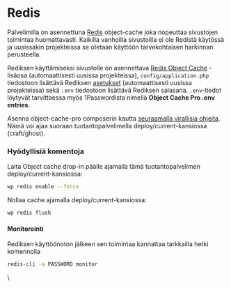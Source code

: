 # Redis

Palvelimilla on asennettuna [Redis](https://redis.io) object-cache joka nopeuttaa sivustojen toimintaa huomattavasti. Kaikilla vanhoilla sivustoilla ei ole Redistä käytössä ja uusissakin projekteissa se otetaan käyttöön tarvekohtaisen harkinnan perusteella.

Rediksen käyttämiseksi sivustolle on asennettava [Redis Object Cache](https://wordpress.org/plugins/redis-cache/) -lisäosa (automaattisesti uusissa projekteissa), `config/application.php` tiedostoon lisättävä Rediksen [asetukset](https://github.com/digitoimistodude/dudestack/blob/master/config/application.php) (automaattisesti uusissa projekteissa) sekä `.env` tiedostoon lisättävä Rediksen salasana. `.env`-tiedot löytyvät tarvittaessa myös 1Passwordista nimellä **Object Cache Pro .env entries**.

Asenna object-cache-pro composerin kautta [seuraamalla virallisia ohjeita](https://objectcache.pro/docs/composer-installation/). Nämä voi ajaa suoraan tuotantopalvelimella deploy/current-kansiossa (craft/ghost).

### Hyödyllisiä komentoja

Laita Object cache drop-in päälle ajamalla tämä tuotantopalvelimen deploy/current-kansiossa:

```bash
wp redis enable --force
```

Nollaa cache ajamalla deploy/current-kansiossa:

```bash
wp redis flush
```

#### Monitorointi

Rediksen käyttöönoton jälkeen sen toimintaa kannattaa tarkkailla hetki komennolla

```bash
redis-cli -a PASSWORD monitor
```



\
